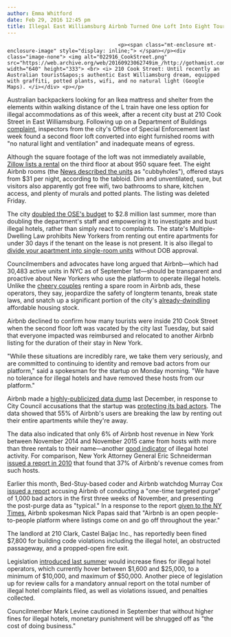 ```yaml
---
author: Emma Whitford
date: Feb 29, 2016 12:45 pm
title: Illegal East Williamsburg Airbnb Turned One Loft Into Eight Tourist "Cubbyholes"
---
```


	
										<p><span class="mt-enclosure mt-enclosure-image" style="display: inline;"> </span></p><div class="image-none"> <img alt="022916_CookStreet.png" src="https://web.archive.org/web/20160923062749im_/http://gothamist.com/attachments/nyc_ewhitford/022916_CookStreet.png" width="640" height="333"> <br> <i> 210 Cook Street: Until recently an Australian tourist&apos;s authentic East Williamsburg dream, equipped with graffiti, potted plants, wifi, and no natural light (Google Maps). </i></div> <p></p>

<p>Australian backpackers looking for an Ikea mattress and shelter from the elements within walking distance of the L train have one less option for illegal accommodations as of this week, after a recent city bust at 210 Cook Street in East Williamsburg. Following up on a Department of Buildings <a href="https://web.archive.org/web/20160923062749/http://a810-bisweb.nyc.gov/bisweb/OverviewForComplaintServlet?requestid=2&amp;vlcompdetlkey=0001943048">complaint</a>, inspectors from the city&apos;s Office of Special Enforcement last week found a second floor loft converted into eight furnished rooms with &quot;no natural light and ventilation&quot; and inadequate means of egress. </p>

<p>Although the square footage of the loft was not immediately available, <a href="https://web.archive.org/web/20160923062749/http://www.zillow.com/homedetails/210-Cook-St-APT-309-Brooklyn-NY-11206/2124791245_zpid/">Zillow lists a rental</a> on the third floor at about 950 square feet. The eight Airbnb rooms (the <a href="https://web.archive.org/web/20160923062749/http://www.nydailynews.com/new-york/brooklyn/city-shuts-illegal-airbnb-hotel-williamsburg-article-1.2546218">News described the units</a> as &quot;cubbyholes&quot;), offered stays from $31 per night, according to the tabloid. Dim and unventilated, sure, but visitors also apparently got free wifi, two bathrooms to share, kitchen access, and plenty of murals and potted plants. The listing was deleted Friday. </p>

<p>The city <a href="https://web.archive.org/web/20160923062749/http://nypost.com/2015/07/16/city-beefs-up-unit-probing-airbnb-abuses/">doubled the OSE&apos;s budget</a> to $2.8 million last summer, more than doubling the department&apos;s staff and empowering it to investigate and bust illegal hotels, rather than simply react to complaints. The state&apos;s Multiple-Dwelling Law prohibits New Yorkers from renting out entire apartments for under 30 days if the tenant on the lease is not present. It is also illegal to <a href="https://web.archive.org/web/20160923062749/http://www1.nyc.gov/site/buildings/renter/illegal-conversions-vacates.page">divide your apartment into single-room units</a> without DOB approval. </p>

<p>Councilmembers and advocates have long argued that Airbnb&#x2014;which had 30,483 active units in NYC as of September 1st&#x2014;should be transparent and proactive about New Yorkers who use the platform to operate illegal hotels. Unlike the <a href="https://web.archive.org/web/20160923062749/http://gothamist.com/2015/10/30/sure_drag_tim_burton_into_this.php">cheery couples</a> renting a spare room in Airbnb ads, these operators, they say, jeopardize the safety of longterm tenants, break state laws, and snatch up a significant portion of the city&apos;s <a href="https://web.archive.org/web/20160923062749/http://gothamist.com/2015/06/23/cuomo_rent_albany_samo.php">already-dwindling</a> affordable housing stock.</p>

<p>Airbnb declined to confirm how many tourists were inside 210 Cook Street when the second floor loft was vacated by the city last Tuesday, but said that everyone impacted was reimbursed and relocated to another Airbnb listing for the duration of their stay in New York. </p>

<p>&quot;While these situations are incredibly rare, we take them very seriously, and are committed to continuing to identity and remove bad actors from our platform,&quot; said a spokesman for the startup on Monday morning. &quot;We have no tolerance for illegal hotels and have removed these hosts from our platform.&quot; </p>

<p>Airbnb made a <a href="https://web.archive.org/web/20160923062749/http://gothamist.com/2015/12/01/airbnb_laws_shmaws.php">highly-publicized data dump</a> last December, in response to City Council accusations that the startup was <a href="https://web.archive.org/web/20160923062749/http://gothamist.com/2015/10/30/sure_drag_tim_burton_into_this.php">protecting its bad actors</a>. The data showed that 55% of Airbnb&apos;s users are breaking the law by renting out their entire apartments while they&apos;re away.</p>

<p>The data also indicated that only 6% of Airbnb host revenue in New York between November 2014 and November 2015 came from hosts with more than three rentals to their name&#x2014;another <a href="https://web.archive.org/web/20160923062749/http://gothamist.com/2015/06/26/this_data_tool_will_turn_you_into_a.php">good indicator</a> of illegal hotel activity. For comparison, New York Attorney General Eric Schneiderman <a href="https://web.archive.org/web/20160923062749/http://gothamist.com/2014/10/16/airbnb_illegal_rapacious.php">issued a report in 2010</a> that found that 37% of Airbnb&apos;s revenue comes from such hosts. </p>

<p>Earlier this month, Bed-Stuy-based coder and Airbnb watchdog Murray Cox <a href="https://web.archive.org/web/20160923062749/http://insideairbnb.com/reports/how-airbnbs-data-hid-the-facts-in-new-york-city.pdf">issued a report</a> accusing Airbnb of conducting a &quot;one-time targeted purge&quot; of 1,000 bad actors in the first three weeks of November, and presenting the post-purge data as &quot;typical.&quot; In a response to the report <a href="https://web.archive.org/web/20160923062749/http://www.nytimes.com/2016/02/12/business/airbnb-purged-new-york-listings-to-create-a-rosier-portrait-report-says.html">given to the NY Times</a>, Airbnb spokesman Nick Papas said that &quot;Airbnb is an open people-to-people platform where listings come on and go off throughout the year.&quot;</p>

<p>The landlord at 210 Clark, Castel Baljac Inc., has reportedly been fined $7,800 for building code violations including the illegal hotel, an obstructed passageway, and a propped-open fire exit. </p>

<p>Legislation <a href="https://web.archive.org/web/20160923062749/http://gothamist.com/2015/06/10/airbnb_fines_nyc.php">introduced last summer</a> would increase fines for illegal hotel operators, which currently hover between $1,600 and $25,000, to a minimum of $10,000, and maximum of $50,000. Another piece of legislation up for review calls for a mandatory annual report on the total number of illegal hotel complaints filed, as well as violations issued, and penalties collected. </p>

<p>Councilmember Mark Levine cautioned in September that without higher fines for illegal hotels, monetary punishment will be shrugged off as &quot;the cost of doing business.&quot;  </p>					
										
									
				